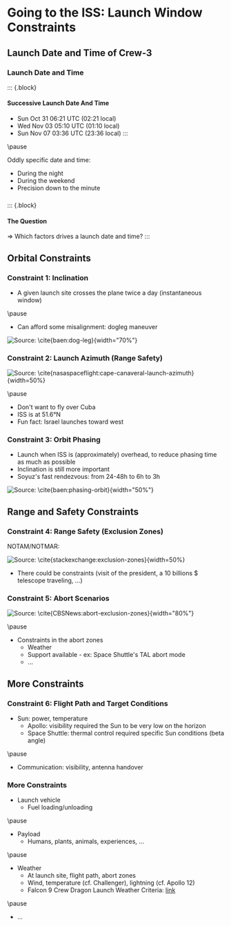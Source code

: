 # Going to the ISS: Launch Window Constraints

## Launch Date and Time of Crew-3

### Launch Date and Time

::: {.block}
#### Successive Launch Date And Time
* Sun Oct 31 06:21 UTC (02:21 local)
* Wed Nov 03 05:10 UTC (01:10 local)
* Sun Nov 07 03:36 UTC (23:36 local)
:::

\pause

Oddly specific date and time:

* During the night
* During the weekend
* Precision down to the minute

###

::: {.block}
#### The Question
=> Which factors drives a launch date and time?
:::

## Orbital Constraints

### Constraint 1: Inclination

* A given launch site crosses the plane twice a day (instantaneous window)

\pause

* Can afford some misalignment: dogleg maneuver

![Source: \cite{baen:dog-leg}](figure04.jpg){width="70%"}

### Constraint 2: Launch Azimuth (Range Safety)

![Source: \cite{nasaspaceflight:cape-canaveral-launch-azimuth}](image002.jpg){width=50%}

\pause

* Don't want to fly over Cuba
* ISS is at 51.6°N
* Fun fact: Israel launches toward west

### Constraint 3: Orbit Phasing

* Launch when ISS is (approximately) overhead, to reduce phasing time as much as possible
* Inclination is still more important
* Soyuz's fast rendezvous: from 24-48h to 6h to 3h

![Source: \cite{baen:phasing-orbit}](figure08.png){width="50%"}

## Range and Safety Constraints

### Constraint 4: Range Safety (Exclusion Zones)

NOTAM/NOTMAR:

![Source: \cite{stackexchange:exclusion-zones}](JAZ5p.jpg){width=50%}

* There could be constraints (visit of the president, a 10 billions $ telescope traveling, ...)

### Constraint 5: Abort Scenarios

![Source: \cite{CBSNews:abort-exclusion-zones}](abort-exclusion-zone.jpg){width="80%"}

\pause

* Constraints in the abort zones
    * Weather
    * Support available - ex: Space Shuttle's TAL abort mode
    * ...

## More Constraints

### Constraint 6: Flight Path and Target Conditions

* Sun: power, temperature
    * Apollo: visibility required the Sun to be very low on the horizon
    * Space Shuttle: thermal control required specific Sun conditions (beta angle)

\pause

* Communication: visibility, antenna handover

### More Constraints

* Launch vehicle
    * Fuel loading/unloading

\pause

* Payload
    * Humans, plants, animals, experiences, ...

\pause

* Weather
    * At launch site, flight path, abort zones
    * Wind, temperature (cf. Challenger), lightning (cf. Apollo 12)
    * Falcon 9 Crew Dragon Launch Weather Criteria: [link](https://www.nasa.gov/sites/default/files/atoms/files/falcon9_crewdragon_launch_weather_criteria_fact_sheet.pdf)

\pause

* ...
